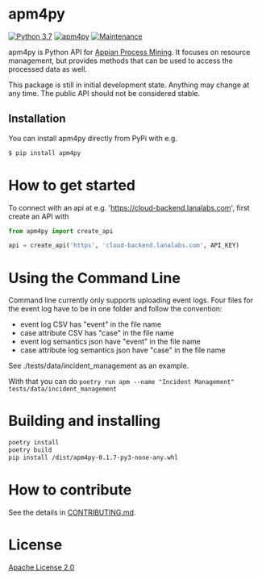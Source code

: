 # apm4py
[![Python 3.7](https://img.shields.io/badge/python-3.7-blue.svg
)](https://www.python.org/downloads/release/python-374/)
[![apm4py](https://img.shields.io/badge/apm4py-v0.2.1-blue)](https://pypi.org/project/apm4py/)
[![Maintenance](https://img.shields.io/badge/Maintained%3F-yes-green.svg)](https://github.com/lanalabs/apm4py/graphs/commit-activity)

apm4py is Python API for [Appian Process Mining](https://appian.com/). It focuses on resource management, but provides methods that can be used to access the processed data as well.

This package is still in initial development state. Anything may change at any time. The public API should not be considered stable.

## Installation

You can install apm4py directly from PyPi with e.g. 

```bash
$ pip install apm4py
```

# How to get started

To connect with an api at e.g. 'https://cloud-backend.lanalabs.com', first create an API with

```python
from apm4py import create_api

api = create_api('https', 'cloud-backend.lanalabs.com', API_KEY)
```

# Using the Command Line

Command line currently only supports uploading event logs. Four files for the event log have to be in one folder and follow the convention:
* event log CSV has "event" in the file name
* case attribute CSV has "case" in the file name
* event log semantics json have "event" in the file name
* case attribute log semantics json have "case" in the file name

See ./tests/data/incident_management as an example.

With that you can do 
`poetry run apm --name "Incident Management" tests/data/incident_management`

# Building and installing
```bash
poetry install
poetry build
pip install /dist/apm4py-0.1.7-py3-none-any.whl
```


# How to contribute

See the details in [CONTRIBUTING.md](CONTRIBUTING.md).

# License

[Apache License 2.0](http://www.apache.org/licenses/)

